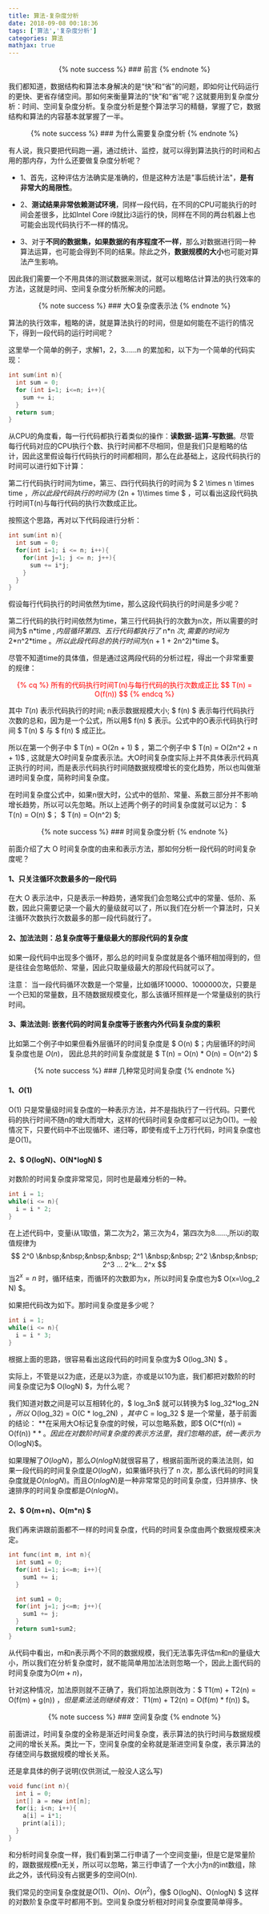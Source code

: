 ```yaml
---
title: 算法-复杂度分析
date: 2018-09-08 00:18:36
tags: ['算法','复杂度分析']
categories: 算法
mathjax: true
---
```


<div style="text-align: center;">
{% note success %} 
### 前言
{% endnote %}
</div>

我们都知道，数据结构和算法本身解决的是“快”和“省”的问题，即如何让代码运行的更快、更省存储空间。那如何来衡量算法的“快”和“省”呢？这就要用到复杂度分析：时间、空间复杂度分析。复杂度分析是整个算法学习的精髓，掌握了它，数据结构和算法的内容基本就掌握了一半。

<div style="text-align: center;">
{% note success %} 
### 为什么需要复杂度分析
{% endnote %}
</div>

有人说，我只要把代码跑一遍，通过统计、监控，就可以得到算法执行的时间和占用的那内存，为什么还要做复杂度分析呢？

- 1、首先，这种评估方法确实是准确的，但是这种方法是"事后统计法"，**是有非常大的局限性**。

- 2、**测试结果非常依赖测试环境**，同样一段代码，在不同的CPU可能执行的时间会差很多，比如Intel Core i9就比i3运行的快，同样在不同的两台机器上也可能会出现代码执行不一样的情况。

- 3、对于**不同的数据集，如果数据的有序程度不一样**，那么对数据进行同一种算法运算，也可能会得到不同的结果。除此之外，**数据规模的大小**也可能对算法产生影响。


因此我们需要一个不用具体的测试数据来测试，就可以粗略估计算法的执行效率的方法，这就是时间、空间复杂度分析所解决的问题。


<div style="text-align: center;">
{% note success %} 
### 大O复杂度表示法
{% endnote %}
</div>

算法的执行效率，粗略的讲，就是算法执行的时间，但是如何能在不运行的情况下，得到一段代码的运行时间呢？

这里举一个简单的例子，求解1，2，3......n 的累加和，以下为一个简单的代码实现：

```C
int sum(int n){
  int sum = 0;
  for (int i=1; i<=n; i++){
    sum += i;
  }
  return sum;
}
```

从CPU的角度看，每一行代码都执行着类似的操作：**读数据-运算-写数据**。尽管每行代码对应的CPU执行个数、执行时间都不尽相同，但是我们只是粗略的估计，因此这里假设每行代码执行的时间都相同，那么在此基础上，这段代码执行的时间可以进行如下计算：

第二行代码执行时间为time，第三、四行代码执行的时间为 $ 2 \times n \times time $，所以此段代码执行的时间为$ (2n + 1)\times time $ ，可以看出这段代码执行时间T(n)与每行代码的执行次数成正比。

按照这个思路，再对以下代码段进行分析：

```C
int sum(int n){
  int sum = 0;
  for(int i=1; i <= n; i++){
    for(int j=1; j <= n; j++){
      sum += i*j;
    }
  }
}
```

假设每行代码执行的时间依然为time，那么这段代码执行的时间是多少呢？

第二行代码的执行时间依然为time，第三行代码执行的次数为n次，所以需要的时间为$ n\*time $,内层循环第四、五行代码都执行了$ n\*n $次,需要的时间为$ 2\*n^2\*time $。所以此段代码总的执行时间为$(n + 1 + 2n^2)\*time $。

尽管不知道time的具体值，但是通过这两段代码的分析过程，得出一个非常重要的规律：
<div style="text-align: center; color: red;">
{% cq %} 
所有的代码执行时间T(n)与每行代码的执行次数成正比  
$$ T(n) = O(f(n)) $$
{% endcq %}
</div>

其中 $T(n)$ 表示代码执行的时间; n表示数据规模大小; $ f(n) $ 表示每行代码执行次数的总和，因为是一个公式，所以用$ f(n) $ 表示。公式中的O表示代码执行时间 $ T(n) $ 与 $ f(n) $ 成正比。

所以在第一个例子中 $ T(n) = O(2n + 1) $ ，第二个例子中 $ T(n) = O(2n^2 + n + 1)$ , 这就是大O时间复杂度表示法。大O时间复杂度实际上并不具体表示代码真正执行的时间，而是表示代码执行时间随数据规模增长的变化趋势，所以也叫做渐进时间复杂度，简称时间复杂度。

在时间复杂度公式中，如果n很大时，公式中的低阶、常量、系数三部分并不影响增长趋势，所以可以先忽略。所以上述两个例子的时间复杂度就可以记为： $ T(n) = O(n) $； $ T(n) = O(n^2) $;


<div style="text-align: center;">
{% note success %} 
### 时间复杂度分析
{% endnote %}
</div>

前面介绍了大 O 时间复杂度的由来和表示方法，那如何分析一段代码的时间复杂度呢？

#### 1、只关注循环次数最多的一段代码

在大 O 表示法中，只是表示一种趋势，通常我们会忽略公式中的常量、低阶、系数，因此只需要记录一个最大的量级就可以了，所以我们在分析一个算法时，只关注循环次数执行次数最多的那一段代码就行了。

#### 2、加法法则：总复杂度等于量级最大的那段代码的复杂度

如果一段代码中出现多个循环，那么总的时间复杂度就是各个循环相加得到的，但是往往会忽略低阶、常量，因此只取量级最大的那段代码就可以了。

注意：
当一段代码循环次数是一个常量，比如循环10000、1000000次，只要是一个已知的常量数，且不随数据规模变化，那么该循环照样是一个常量级别的执行时间。

#### 3、乘法法则: 嵌套代码的时间复杂度等于嵌套内外代码复杂度的乘积

比如第二个例子中如果但看外层循环的时间复杂度是 $ O(n) $；内层循环的时间复杂度也是 $O(n)$， 因此总共的时间复杂度就是 $ T(n) = O(n) \* O(n) = O(n^2) $ 


<div style="text-align: center;">
{% note success %} 
### 几种常见时间复杂度
{% endnote %}
</div>


#### 1、$O(1)$

O(1) 只是常量级时间复杂度的一种表示方法，并不是指执行了一行代码。只要代码的执行时间不随n的增大而增大，这样的代码时间复杂度都可以记为O(1)。一般情况下，只要代码中不出现循环、递归等，即使有成千上万行代码，时间复杂度也是O(1)。

#### 2、$ O(logN)、O(N\*logN) $

对数阶的时间复杂度非常常见，同时也是最难分析的一种。

```C
int i = 1;
while(i <= n){
  i = i * 2;
}
```
在上述代码中，变量i从1取值，第二次为2，第三次为4，第四次为8......,所以i的取值规律为 $$ 2^0 \&nbsp;&nbsp;&nbsp;&nbsp;  2^1 \&nbsp;&nbsp;  2^2 \&nbsp;&nbsp; 2^3 ...  2^k... 2^x $$ 当$2^x = n$ 时，循环结束，而循环的次数即为x，所以时间复杂度也为$ O(x=\log_2 N) $。

如果把代码改为如下。那时间复杂度是多少呢？

```C
int i = 1;
while(i <= n){
  i = i * 3;
}
```
根据上面的思路，很容易看出这段代码的时间复杂度为$ O(log_3N) $ 。

实际上，不管是以2为底，还是以3为底，亦或是以10为底，我们都把对数阶的时间复杂度记为$ O(logN) $，为什么呢？

我们知道对数之间是可以互相转化的，$ log_3n$ 就可以转换为$ log_32\*log_2N $，所以$ O(log_32) = O(C \* log_2N) $，其中$ C = log_32 $ 是一个常量，基于前面的结论： **在采用大O标记复杂度的时候，可以忽略系数，即$ O(C\*f(n)) = O(f(n)) $**。因此在对数阶时间复杂度的表示方法里，我们忽略的底，统一表示为$O(logN)$。

如果理解了$O(logN)$，那么$O(nlogN)$就很容易了，根据前面所说的乘法法则，如果一段代码的时间复杂度是$O(logN)$，如果循环执行了 n 次，那么该代码的时间复杂度就是$O(nlogN)$。而且$O(nlogN)$是一种非常常见的时间复杂度，归并排序、快速排序的时间复杂度都是$O(nlogN)$。

#### 2、$ O(m+n)、O(m\*n) $

我们再来讲跟前面都不一样的时间复杂度，代码的时间复杂度由两个数据规模来决定。

```C
int func(int m, int n){
  int sum1 = 0;
  for(int i=1; i<=m; i++){
    sum1 += i;
  }

  int sum1 = 0;
  for(int j=1; j<=m; j++){
    sum1 += j;
  }
  return sum1+sum2;
}
```

从代码中看出，m和n表示两个不同的数据规模，我们无法事先评估m和n的量级大小，所以我们在分析复杂度时，就不能简单用加法法则忽略一个，因此上面代码的时间复杂度为$O(m + n)$，

针对这种情况，加法原则就不正确了，我们将加法原则改为：$ T1(m) + T2(n) = O(f(m) + g(n)) $，但是乘法法则继续有效：$ T1(m) + T2(n) = O(f(m) \* f(n)) $。

<div style="text-align: center;">
{% note success %} 
### 空间复杂度
{% endnote %}
</div>

前面讲过，时间复杂度的全称是渐近时间复杂度，表示算法的执行时间与数据规模之间的增长关系。类比一下，空间复杂度的全称就是渐进空间复杂度，表示算法的存储空间与数据规模的增长关系。

还是拿具体的例子说明(仅供测试,一般没人这么写)

```C
void func(int n){
  int i = 0;
  int[] a = new int[n];
  for(i; i<n; i++){
    a[i] = i*1;
    print(a[i]);
  }
}
```

和分析时间复杂度一样，我们看到第二行申请了一个空间变量i，但是它是常量阶的，跟数据规模n无关，所以可以忽略，第三行申请了一个大小为n的int数组，除此之外，该代码没有占据更多的空间O(n).

我们常见的空间复杂度就是$O(1)、O(n)、O(n^2)$，像$ O(logN)、O(nlogN) $ 这样的对数阶复杂度平时都用不到。空间复杂度分析相对时间复杂度要简单得多。


<br>